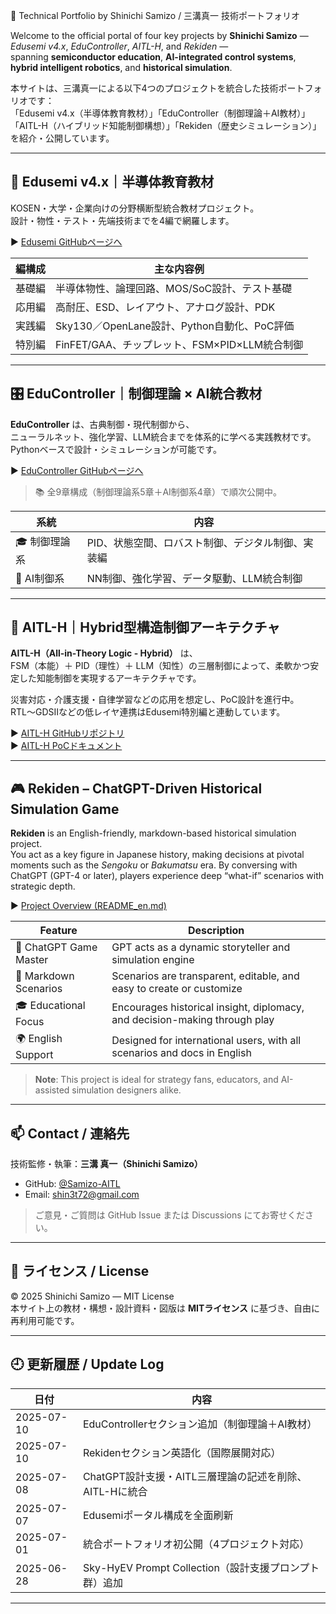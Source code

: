  🧠 Technical Portfolio by Shinichi Samizo / 三溝真一 技術ポートフォリオ

Welcome to the official portal of four key projects by **Shinichi Samizo** —  
*Edusemi v4.x*, *EduController*, *AITL-H*, and *Rekiden* —  
spanning **semiconductor education**, **AI-integrated control systems**, **hybrid intelligent robotics**, and **historical simulation**.

本サイトは、三溝真一による以下4つのプロジェクトを統合した技術ポートフォリオです：  
「Edusemi v4.x（半導体教育教材）」「EduController（制御理論＋AI教材）」  
「AITL-H（ハイブリッド知能制御構想）」「Rekiden（歴史シミュレーション）」を紹介・公開しています。

---

## 📘 Edusemi v4.x｜半導体教育教材

KOSEN・大学・企業向けの分野横断型統合教材プロジェクト。  
設計・物性・テスト・先端技術までを4編で網羅します。

▶︎ [Edusemi GitHubページへ](https://github.com/Samizo-AITL/Edusemi-v4x)

| 編構成   | 主な内容例 |
|----------|-------------|
| 基礎編   | 半導体物性、論理回路、MOS/SoC設計、テスト基礎 |
| 応用編   | 高耐圧、ESD、レイアウト、アナログ設計、PDK |
| 実践編   | Sky130／OpenLane設計、Python自動化、PoC評価 |
| 特別編   | FinFET/GAA、チップレット、FSM×PID×LLM統合制御 |

---

## 🎛️ EduController｜制御理論 × AI統合教材

**EduController** は、古典制御・現代制御から、  
ニューラルネット、強化学習、LLM統合までを体系的に学べる実践教材です。  
Pythonベースで設計・シミュレーションが可能です。

▶︎ [EduController GitHubページへ](https://github.com/Samizo-AITL/EduController)

> 📚 全9章構成（制御理論系5章＋AI制御系4章）で順次公開中。

| 系統       | 内容 |
|------------|------|
| 🎓 制御理論系 | PID、状態空間、ロバスト制御、デジタル制御、実装編 |
| 🤖 AI制御系   | NN制御、強化学習、データ駆動、LLM統合制御 |

---

## 🤖 AITL-H｜Hybrid型構造制御アーキテクチャ

**AITL-H（All-in-Theory Logic - Hybrid）** は、  
FSM（本能）＋ PID（理性）＋ LLM（知性）の三層制御によって、柔軟かつ安定した知能制御を実現するアーキテクチャです。

災害対応・介護支援・自律学習などの応用を想定し、PoC設計を進行中。  
RTL〜GDSIIなどの低レイヤ連携はEdusemi特別編と連動しています。

▶︎ [AITL-H GitHubリポジトリ](https://github.com/Samizo-AITL/AITL-H)  
▶︎ [AITL-H PoCドキュメント](https://samizo-aitl.github.io/AITL-H/#/)

---

## 🎮 Rekiden – ChatGPT-Driven Historical Simulation Game

**Rekiden** is an English-friendly, markdown-based historical simulation project.  
You act as a key figure in Japanese history, making decisions at pivotal moments such as the *Sengoku* or *Bakumatsu* era. By conversing with ChatGPT (GPT-4 or later), players experience deep “what-if” scenarios with strategic depth.

▶︎ [Project Overview (README_en.md)](https://github.com/Samizo-AITL/Rekiden/blob/main/README.en.md)

| Feature               | Description                                                                 |
|------------------------|-----------------------------------------------------------------------------|
| 🤖 ChatGPT Game Master | GPT acts as a dynamic storyteller and simulation engine                     |
| 📄 Markdown Scenarios  | Scenarios are transparent, editable, and easy to create or customize       |
| 🎓 Educational Focus   | Encourages historical insight, diplomacy, and decision-making through play  |
| 🌍 English Support      | Designed for international users, with all scenarios and docs in English   |

> **Note**: This project is ideal for strategy fans, educators, and AI-assisted simulation designers alike.

---

## 📫 Contact / 連絡先

技術監修・執筆：**三溝 真一（Shinichi Samizo）**

- GitHub: [@Samizo-AITL](https://github.com/Samizo-AITL)  
- Email: [shin3t72@gmail.com](mailto:shin3t72@gmail.com)

> ご意見・ご質問は GitHub Issue または Discussions にてお寄せください。

---

## 📄 ライセンス / License

© 2025 Shinichi Samizo — MIT License  
本サイト上の教材・構想・設計資料・図版は **MITライセンス** に基づき、自由に再利用可能です。

---

## 🕘 更新履歴 / Update Log

| 日付 | 内容 |
|------|------|
| 2025-07-10 | EduControllerセクション追加（制御理論＋AI教材） |
| 2025-07-10 | Rekidenセクション英語化（国際展開対応） |
| 2025-07-08 | ChatGPT設計支援・AITL三層理論の記述を削除、AITL-Hに統合 |
| 2025-07-07 | Edusemiポータル構成を全面刷新 |
| 2025-07-01 | 統合ポートフォリオ初公開（4プロジェクト対応） |
| 2025-06-28 | Sky-HyEV Prompt Collection（設計支援プロンプト群）追加 |

---
